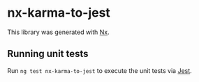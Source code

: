 # nx-karma-to-jest

This library was generated with [Nx](https://nx.dev).

## Running unit tests

Run `ng test nx-karma-to-jest` to execute the unit tests via [Jest](https://jestjs.io).
